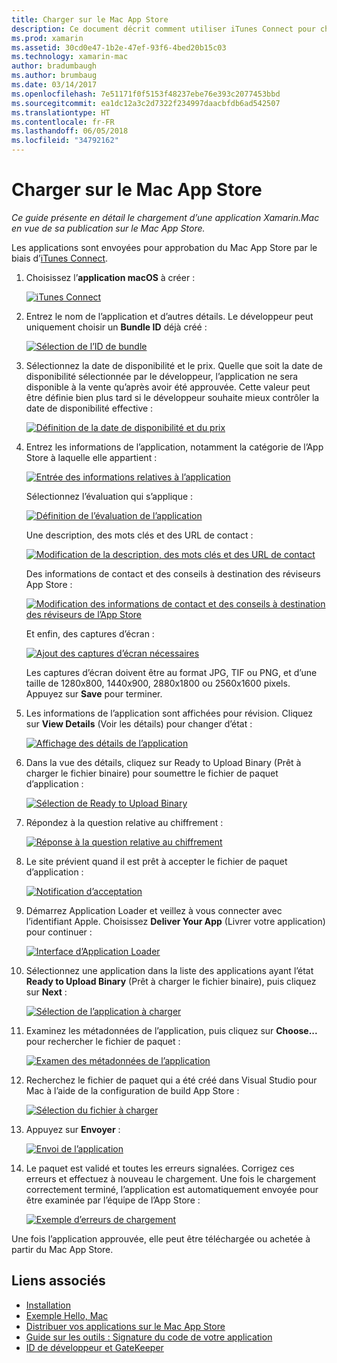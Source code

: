 ```yaml
---
title: Charger sur le Mac App Store
description: Ce document décrit comment utiliser iTunes Connect pour charger une application Xamarin.Mac dans le Mac App Store. Il présente les informations requises par iTunes Connect pour terminer le processus.
ms.prod: xamarin
ms.assetid: 30cd0e47-1b2e-47ef-93f6-4bed20b15c03
ms.technology: xamarin-mac
author: bradumbaugh
ms.author: brumbaug
ms.date: 03/14/2017
ms.openlocfilehash: 7e51171f0f5153f48237ebe76e393c2077453bbd
ms.sourcegitcommit: ea1dc12a3c2d7322f234997daacbfdb6ad542507
ms.translationtype: HT
ms.contentlocale: fr-FR
ms.lasthandoff: 06/05/2018
ms.locfileid: "34792162"
---
```

# <a name="upload-to-mac-app-store"></a>Charger sur le Mac App Store

_Ce guide présente en détail le chargement d’une application Xamarin.Mac en vue de sa publication sur le Mac App Store._

Les applications sont envoyées pour approbation du Mac App Store par le biais d’[iTunes Connect](http://itunesconnect.apple.com/).

1. Choisissez l’**application macOS** à créer : 

    [![](uploading-images/image65.png "iTunes Connect")](uploading-images/image65.png#lightbox)

2. Entrez le nom de l’application et d’autres détails. Le développeur peut uniquement choisir un **Bundle ID** déjà créé : 

    [![](uploading-images/image66.png "Sélection de l’ID de bundle")](uploading-images/image66.png#lightbox)

3. Sélectionnez la date de disponibilité et le prix. Quelle que soit la date de disponibilité sélectionnée par le développeur, l’application ne sera disponible à la vente qu’après avoir été approuvée. Cette valeur peut être définie bien plus tard si le développeur souhaite mieux contrôler la date de disponibilité effective : 

    [![](uploading-images/image67.png "Définition de la date de disponibilité et du prix")](uploading-images/image67.png#lightbox)

4. Entrez les informations de l’application, notamment la catégorie de l’App Store à laquelle elle appartient : 

    [![](uploading-images/image68.png "Entrée des informations relatives à l’application")](uploading-images/image68.png#lightbox) 

    Sélectionnez l’évaluation qui s’applique : 

    [![](uploading-images/image69.png "Définition de l’évaluation de l’application")](uploading-images/image69.png#lightbox) 

    Une description, des mots clés et des URL de contact : 

    [![](uploading-images/image70.png "Modification de la description, des mots clés et des URL de contact")](uploading-images/image70.png#lightbox) 

    Des informations de contact et des conseils à destination des réviseurs App Store : 

    [![](uploading-images/image71.png "Modification des informations de contact et des conseils à destination des réviseurs de l’App Store")](uploading-images/image71.png#lightbox) 

    Et enfin, des captures d’écran : 

    [![](uploading-images/image72.png "Ajout des captures d’écran nécessaires")](uploading-images/image72.png#lightbox) 

    Les captures d’écran doivent être au format JPG, TIF ou PNG, et d’une taille de 1280x800, 1440x900, 2880x1800 ou 2560x1600 pixels. Appuyez sur **Save** pour terminer.

5. Les informations de l’application sont affichées pour révision. Cliquez sur **View Details** (Voir les détails) pour changer d’état : 

    [![](uploading-images/image73.png "Affichage des détails de l’application")](uploading-images/image73.png#lightbox)

6. Dans la vue des détails, cliquez sur Ready to Upload Binary (Prêt à charger le fichier binaire) pour soumettre le fichier de paquet d’application : 

    [![](uploading-images/image74.png "Sélection de Ready to Upload Binary")](uploading-images/image74.png#lightbox)

7. Répondez à la question relative au chiffrement : 

    [![](uploading-images/image75.png "Réponse à la question relative au chiffrement")](uploading-images/image75.png#lightbox)

8. Le site prévient quand il est prêt à accepter le fichier de paquet d’application : 

    [![](uploading-images/image76.png "Notification d’acceptation")](uploading-images/image76.png#lightbox)

9. Démarrez Application Loader et veillez à vous connecter avec l’identifiant Apple.
Choisissez **Deliver Your App** (Livrer votre application) pour continuer : 

    [![](uploading-images/image77.png "Interface d’Application Loader")](uploading-images/image77.png#lightbox)

10. Sélectionnez une application dans la liste des applications ayant l’état **Ready to Upload Binary** (Prêt à charger le fichier binaire), puis cliquez sur **Next** : 

    [![](uploading-images/image78.png "Sélection de l’application à charger")](uploading-images/image78.png#lightbox)

11. Examinez les métadonnées de l’application, puis cliquez sur **Choose...** pour rechercher le fichier de paquet : 

    [![](uploading-images/image79.png "Examen des métadonnées de l’application")](uploading-images/image79.png#lightbox)

12. Recherchez le fichier de paquet qui a été créé dans Visual Studio pour Mac à l’aide de la configuration de build App Store : 

    [![](uploading-images/image80.png "Sélection du fichier à charger")](uploading-images/image80.png#lightbox)

13. Appuyez sur **Envoyer** : 

    [![](uploading-images/image81.png "Envoi de l’application")](uploading-images/image81.png#lightbox)

14. Le paquet est validé et toutes les erreurs signalées. Corrigez ces erreurs et effectuez à nouveau le chargement. Une fois le chargement correctement terminé, l’application est automatiquement envoyée pour être examinée par l’équipe de l’App Store : 

    [![](uploading-images/image82.png "Exemple d’erreurs de chargement")](uploading-images/image82.png#lightbox)

Une fois l’application approuvée, elle peut être téléchargée ou achetée à partir du Mac App Store.

## <a name="related-links"></a>Liens associés

- [Installation](~//mac/get-started/installation.md)
- [Exemple Hello, Mac](~//mac/get-started/hello-mac.md)
- [Distribuer vos applications sur le Mac App Store](https://developer.apple.com/devcenter/mac/checklist/)
- [Guide sur les outils : Signature du code de votre application](https://developer.apple.com/library/mac/#documentation/ToolsLanguages/Conceptual/OSXWorkflowGuide/CodeSigning/CodeSigning.html)
- [ID de développeur et GateKeeper](https://developer.apple.com/resources/developer-id/)
